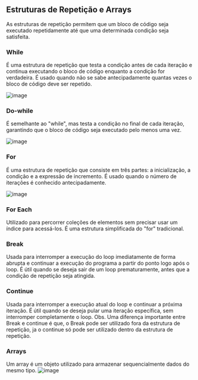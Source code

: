 ## Estruturas de Repetição e Arrays

As estruturas de repetição permitem que um bloco de código seja executado repetidamente até que uma determinada condição seja satisfeita. 

### While
É uma estrutura de repetição que testa a condição antes de cada iteração e continua executando o bloco de código enquanto a condição for verdadeira. É usado quando não se sabe antecipadamente quantas vezes o bloco de código deve ser repetido.

![image](https://user-images.githubusercontent.com/122856066/236617321-a4d9366b-1a5f-4f83-910a-365755e2ff3a.png)


### Do-while 
É semelhante ao "while", mas testa a condição no final de cada iteração, garantindo que o bloco de código seja executado pelo menos uma vez.

![image](https://user-images.githubusercontent.com/122856066/236617498-dd47501f-a6ba-4a61-8f80-fe404bdc6b0a.png)


### For
É uma estrutura de repetição que consiste em três partes: a inicialização, a condição e a expressão de incremento. É usado quando o número de iterações é conhecido antecipadamente.

![image](https://user-images.githubusercontent.com/122856066/236617825-3b15c285-edd1-4b05-98bc-d98841f57997.png)

### For Each

Utilizado para percorrer coleções de elementos sem precisar usar um índice para acessá-los. É uma estrutura simplificada do "for" tradicional.

### Break
Usada para interromper a execução do loop imediatamente de forma abrupta e continuar a execução do programa a partir do ponto logo após o loop. É útil quando se deseja sair de um loop prematuramente, antes que a condição de repetição seja atingida.

### Continue
Usada para interromper a execução atual do loop e continuar a próxima iteração. É útil quando se deseja pular uma iteração específica, sem interromper completamente o loop.
Obs. Uma diferença importante entre Break e continue é que, o Break pode ser utilizado fora da estrutura de repetição, ja o continue só pode ser utilizado dentro da estrutura de repetição.

### Arrays

Um array é um objeto utilizado para armazenar sequencialmente dados do mesmo tipo.
![image](https://user-images.githubusercontent.com/122856066/236619338-377cf4b1-a369-4ab0-a525-5ef1dd0e1c44.png)
